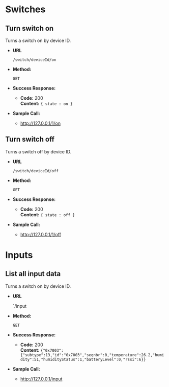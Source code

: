 # Switches

**Turn switch on**
----
  Turns a switch on by device ID.

* **URL**

  `/switch/deviceId/on`

* **Method:**

  `GET`
  
* **Success Response:**

  * **Code:** 200 <br />
    **Content:** `{ state : on }`
 
* **Sample Call:**

  * http://127.0.0.1/1/on


**Turn switch off**
----
  Turns a switch off by device ID.

* **URL**

  `/switch/deviceId/off`

* **Method:**

  `GET`
  
* **Success Response:**

  * **Code:** 200 <br />
    **Content:** `{ state : off }`
 
* **Sample Call:**

  * http://127.0.0.1/1/off


# Inputs

**List all input data**
----
  Turns a switch on by device ID.

* **URL**

  `/input

* **Method:**

  `GET`
  
* **Success Response:**

  * **Code:** 200 <br />
    **Content:** `{"0x7003":{"subtype":13,"id":"0x7003","seqnbr":0,"temperature":26.2,"humidity":51,"humidityStatus":1,"batteryLevel":0,"rssi":6}}`
 
* **Sample Call:**

  * http://127.0.0.1/input